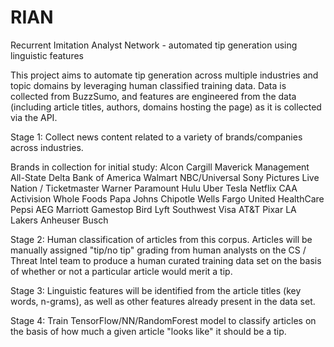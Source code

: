 # RIAN
Recurrent Imitation Analyst Network - automated tip generation using linguistic features


This project aims to automate tip generation across multiple industries and topic domains by leveraging human classified training data.  Data is collected from BuzzSumo, and features are engineered from the data (including article titles, authors, domains hosting the page) as it is collected via the API.  

Stage 1:  Collect news content related to a variety of brands/companies across industries.

Brands in collection for initial study:
Alcon
Cargill
Maverick Management
All-State
Delta
Bank of America
Walmart
NBC/Universal
Sony Pictures
Live Nation / Ticketmaster 
Warner
Paramount
Hulu
Uber
Tesla
Netflix
CAA
Activision
Whole Foods
Papa Johns
Chipotle
Wells Fargo
United HealthCare
Pepsi
AEG
Marriott
Gamestop
Bird
Lyft
Southwest
Visa
AT&T
Pixar
LA Lakers
Anheuser Busch

Stage 2:  Human classification of articles from this corpus.  Articles will be manually assigned "tip/no tip" grading from human analysts on the CS / Threat Intel team to produce a human curated training data set on the basis of whether or not a particular article would merit a tip.

Stage 3: Linguistic features will be identified from the article titles (key words, n-grams), as well as other features already present in the data set.  

Stage 4: Train TensorFlow/NN/RandomForest model to classify articles on the basis of how much a given article "looks like" it should be a tip.
